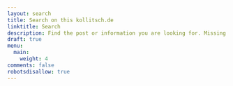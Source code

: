 ```yaml
---
layout: search
title: Search on this kollitsch.de
linktitle: Search
description: Find the post or information you are looking for. Missing something? Feel free to contact me!
draft: true
menu:
  main:
    weight: 4
comments: false
robotsdisallow: true
---
```

